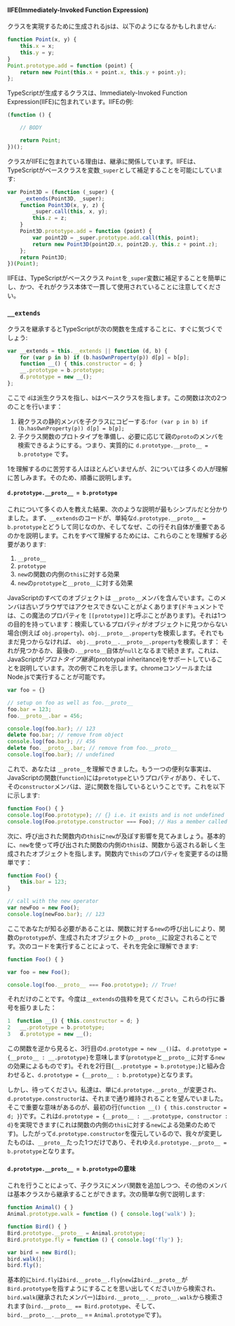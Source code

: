 #### IIFE(Immediately-Invoked Function Expression)
クラスを実現するために生成されるjsは、以下のようになるかもしれません:
```ts
function Point(x, y) {
    this.x = x;
    this.y = y;
}
Point.prototype.add = function (point) {
    return new Point(this.x + point.x, this.y + point.y);
};
```

TypeScriptが生成するクラスは、Immediately-Invoked Function Expression(IIFE)に包まれています。IIFEの例:

```ts
(function () {

    // BODY

    return Point;
})();
```

クラスがIIFEに包まれている理由は、継承に関係しています。IIFEは、TypeScriptがベースクラスを変数`_super`として補足することを可能にしています:

```ts
var Point3D = (function (_super) {
    __extends(Point3D, _super);
    function Point3D(x, y, z) {
        _super.call(this, x, y);
        this.z = z;
    }
    Point3D.prototype.add = function (point) {
        var point2D = _super.prototype.add.call(this, point);
        return new Point3D(point2D.x, point2D.y, this.z + point.z);
    };
    return Point3D;
})(Point);
```

IIFEは、TypeScriptがベースクラス `Point`を`_super`変数に補足することを簡単にし、かつ、それがクラス本体で一貫して使用されていることに注意してください。

### `__extends`

クラスを継承するとTypeScriptが次の関数を生成することに、すぐに気づくでしょう:

```ts
var __extends = this.__extends || function (d, b) {
    for (var p in b) if (b.hasOwnProperty(p)) d[p] = b[p];
    function __() { this.constructor = d; }
    __.prototype = b.prototype;
    d.prototype = new __();
};
```
ここで `d`は派生クラスを指し、`b`はベースクラスを指します。この関数は次の2つのことを行います：

1. 親クラスの静的メンバを子クラスにコピーする:`for (var p in b) if (b.hasOwnProperty(p)) d[p] = b[p];`
1. 子クラス関数のプロトタイプを準備し、必要に応じて親の`proto`のメンバを検索できるようにする。つまり、実質的に `d.prototype.__proto__ = b.prototype` です。

1を理解するのに苦労する人はほとんどいませんが、2については多くの人が理解に苦しみます。そのため、順番に説明します。

#### `d.prototype.__proto__ = b.prototype`

これについて多くの人を教えた結果、次のような説明が最もシンプルだと分かりました。まず、`__extends`のコードが、単純な`d.prototype.__proto__ = b.prototype`とどうして同じなのか、そしてなぜ、この行それ自体が重要であるのかを説明します。これをすべて理解するためには、これらのことを理解する必要があります:

1. `__proto__`
1. `prototype`
1. `new`の関数の内側の`this`に対する効果
1. `new`の`prototype`と`__proto__`に対する効果

JavaScriptのすべてのオブジェクトは `__proto__`メンバを含んでいます。このメンバは古いブラウザではアクセスできないことがよくあります(ドキュメントでは、この魔法のプロパティを `[[prototype]]`と呼ぶことがあります)。それは1つの目的を持っています：検索しているプロパティがオブジェクトに見つからない場合(例えば `obj.property`)、`obj.__proto__.property`を検索します。それでもまだ見つからなければ、 `obj.__proto__.__proto__.property`を検索します： それが見つかるか、最後の`.__proto__`自体が`null`となるまで続きます。これは、JavaScriptが*プロトタイプ継承*(prototypal inheritance)をサポートしていることを説明しています。次の例でこれを示します。chromeコンソールまたはNode.jsで実行することが可能です。

```ts
var foo = {}

// setup on foo as well as foo.__proto__
foo.bar = 123;
foo.__proto__.bar = 456;

console.log(foo.bar); // 123
delete foo.bar; // remove from object
console.log(foo.bar); // 456
delete foo.__proto__.bar; // remove from foo.__proto__
console.log(foo.bar); // undefined
```

これで、あなたは `__proto__`を理解できました。もう一つの便利な事実は、JavaScriptの関数(`function`)には`prototype`というプロパティがあり、そして、その`constructor`メンバは、逆に関数を指しているということです。これを以下に示します:

```ts
function Foo() { }
console.log(Foo.prototype); // {} i.e. it exists and is not undefined
console.log(Foo.prototype.constructor === Foo); // Has a member called `constructor` pointing back to the function
```

次に、呼び出された関数内の`this`に`new`が及ぼす影響を見てみましょう。基本的に、`new`を使って呼び出された関数の内側の`this`は、関数から返される新しく生成されたオブジェクトを指します。関数内で`this`のプロパティを変更するのは簡単です：

```ts
function Foo() {
    this.bar = 123;
}

// call with the new operator
var newFoo = new Foo();
console.log(newFoo.bar); // 123
```
ここであなたが知る必要があることは、関数に対する`new`の呼び出しにより、関数の`prototype`が、生成されたオブジェクトの`__proto__`に設定されることです。次のコードを実行することによって、それを完全に理解できます:

```ts
function Foo() { }

var foo = new Foo();

console.log(foo.__proto__ === Foo.prototype); // True!
```

それだけのことです。今度は`__extends`の抜粋を見てください。これらの行に番号を振りました：

```ts
1  function __() { this.constructor = d; }
2   __.prototype = b.prototype;
3   d.prototype = new __();
```

この関数を逆から見ると、3行目の`d.prototype = new __()`は、 `d.prototype = {__proto__ : __.prototype}`を意味します(`prototype`と`__proto__`に対する`new`の効果によるものです)。それを2行目(`__.prototype = b.prototype;`)と組み合わせると、`d.prototype = {__proto__ : b.prototype}`となります。

しかし、待ってください。私達は、単に`d.prototype.__proto__`が変更され、`d.prototype.constructor`は、それまで通り維持されることを望んでいました。そこで重要な意味があるのが、最初の行(`function __() { this.constructor = d; }`)です。これは`d.prototype = {__proto__ : __.prototype, constructor : d}`を実現できます(これは関数の内側の`this`に対する`new`による効果のためです)。したがって`d.prototype.constructor`を復元しているので、我々が変更したものは、`__proto__`たった1つだけであり、それゆえ`d.prototype.__proto__ = b.prototype`となります。

#### `d.prototype.__proto__ = b.prototype`の意味

これを行うことによって、子クラスにメンバ関数を追加しつつ、その他のメンバは基本クラスから継承することができます。次の簡単な例で説明します:

```ts
function Animal() { }
Animal.prototype.walk = function () { console.log('walk') };

function Bird() { }
Bird.prototype.__proto__ = Animal.prototype;
Bird.prototype.fly = function () { console.log('fly') };

var bird = new Bird();
bird.walk();
bird.fly();
```
基本的に`bird.fly`は`bird.__proto__.fly`(`new`は`bird.__proto__`が`Bird.prototype`を指すようにすることを思い出してください)から検索され、`bird.walk`(継承されたメンバー)は`bird.__proto__.__proto__.walk`から検索されます(`bird.__proto__ == Bird.prototype`、そして、`bird.__proto__.__proto__` == `Animal.prototype`です)。
